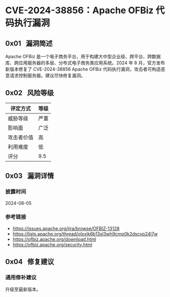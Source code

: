 # CVE-2024-38856：Apache OFBiz 代码执行漏洞

## 0x01   漏洞简述

Apache OFBiz 是一个电子商务平台，用于构建大中型企业级、跨平台、跨数据库、跨应用服务器的多层、分布式电子商务类应用系统。2024 年 8 月，官方发布新版本修复了 CVE-2024-38856 Apache OFBiz 代码执行漏洞，攻击者可构造恶意请求控制服务器。建议尽快修复漏洞。

## 0x02   风险等级

| 评定方式  | 等级  |
| ----- | --- |
| 威胁等级  | 严重  |
| 影响面   | 广泛  |
| 攻击者价值 | 高   |
| 利用难度  | 低   |
| 评分    | 9.5 |

## 0x03   漏洞详情

### 披露时间

2024-08-05

### 参考链接

- https://issues.apache.org/jira/browse/OFBIZ-13128
- https://lists.apache.org/thread/olxxjk6b13sl3wh9cmp0k2dscvp24l7w
- https://ofbiz.apache.org/download.html
- https://ofbiz.apache.org/security.html

## 0x04   修复建议

### 通用修补建议

升级至最新版本。
